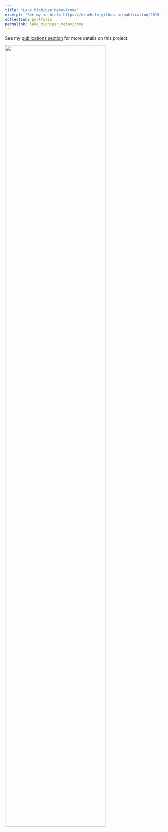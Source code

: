 ```yaml
---
title: "Lake Michigan Metavirome"
excerpt: "See my <a href='https://nkuehnle.github.io/publication/2015-11-01-marine_freshwater_research'>publications section</a> for more details on this project.<br><img src='https://nkuehnle.github.io/images/gallery/Lake_Michigan_Metavirome.png' height='80%' width='80%'>"
collection: portfolio
permalink: lake_michigan_metavirome
---
```


See my <a href='https://nkuehnle.github.io/publication/2015-11-01-marine_freshwater_research'>publications section</a> for more details on this project.

<img src='https://nkuehnle.github.io/images/gallery/Lake_Michigan_Metavirome.png' height='80%' width='80%'>

